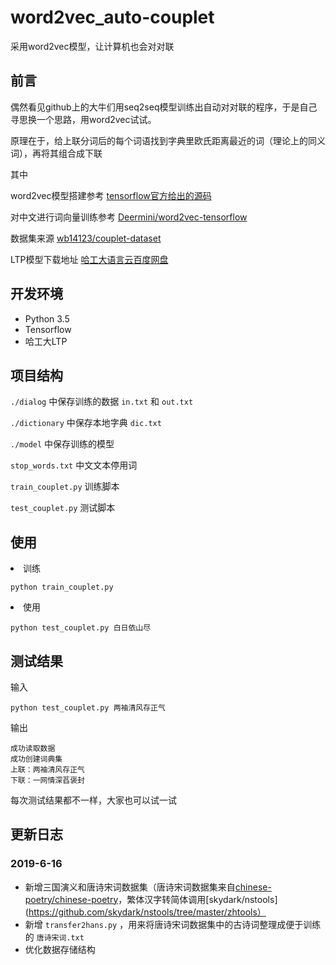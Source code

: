 # word2vec_auto-couplet
采用word2vec模型，让计算机也会对对联

## 前言

偶然看见github上的大牛们用seq2seq模型训练出自动对对联的程序，于是自己寻思换一个思路，用word2vec试试。

原理在于，给上联分词后的每个词语找到字典里欧氏距离最近的词（理论上的同义词），再将其组合成下联

其中

word2vec模型搭建参考 [tensorflow官方给出的源码](https://github.com/tensorflow/tensorflow/blob/r0.12/tensorflow/examples/tutorials/word2vec/word2vec_basic.py)

对中文进行词向量训练参考 [Deermini/word2vec-tensorflow](https://github.com/Deermini/word2vec-tensorflow)

数据集来源 [wb14123/couplet-dataset](https://github.com/wb14123/couplet-dataset)

LTP模型下载地址 [哈工大语言云百度网盘](https://pan.baidu.com/share/link?shareid=1988562907&uk=2738088569#list/path=%2F)

## 开发环境
 - Python 3.5
 - Tensorflow
 - 哈工大LTP

## 项目结构
`./dialog` 中保存训练的数据 `in.txt` 和 `out.txt` 

`./dictionary` 中保存本地字典 `dic.txt`

`./model` 中保存训练的模型

`stop_words.txt` 中文文本停用词

`train_couplet.py` 训练脚本

`test_couplet.py` 测试脚本


## 使用
<li>训练

`
python train_couplet.py
`

<li>使用

`
python test_couplet.py 白日依山尽
`

## 测试结果
输入

`
python test_couplet.py 两袖清风存正气
`

输出

```
成功读取数据
成功创建词典集
上联：两袖清风存正气
下联：一网情深萏褒封
```

每次测试结果都不一样，大家也可以试一试

## 更新日志

### 2019-6-16
- 新增三国演义和唐诗宋词数据集（唐诗宋词数据集来自[chinese-poetry/chinese-poetry](https://github.com/chinese-poetry/chinese-poetry)，繁体汉字转简体调用[skydark/nstools](https://github.com/skydark/nstools/tree/master/zhtools）
- 新增 `transfer2hans.py` ，用来将唐诗宋词数据集中的古诗词整理成便于训练的 `唐诗宋词.txt`
- 优化数据存储结构